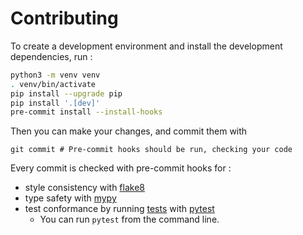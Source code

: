 # Contributing

To create a development environment and install the development dependencies, run :

```bash
python3 -m venv venv
. venv/bin/activate
pip install --upgrade pip
pip install '.[dev]'
pre-commit install --install-hooks
```

Then you can make your changes, and commit them with

```
git commit # Pre-commit hooks should be run, checking your code
```

Every commit is checked with pre-commit hooks for :
 - style consistency with [flake8](https://flake8.pycqa.org/en/latest/manpage.html)
 - type safety with [mypy](http://mypy-lang.org/)
 - test conformance by running [tests](./tests) with [pytest](https://docs.pytest.org/en/latest/)
   - You can run `pytest` from the command line.
 